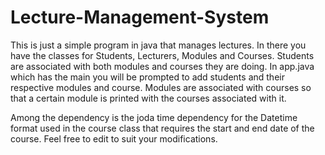 # Lecture-Management-System
This is just a simple program in java that manages lectures. In there you have the classes for Students, Lecturers, Modules and Courses. 
Students are associated with both modules and courses they are doing. In app.java which has the main you will be prompted to add students and their respective
modules and course. Modules are associated with courses so that a certain module is printed with the courses associated with it.

Among the dependency is the joda time dependency for the Datetime format used in the course class that requires the start and end date of the course.
Feel free to edit to suit your modifications.
